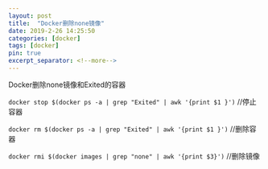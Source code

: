 ```yaml
---
layout: post
title:  "Docker删除none镜像"
date: 2019-2-26 14:25:50
categories: [docker]
tags: [docker]
pin: true
excerpt_separator: <!--more-->
---
```

Docker删除none镜像和Exited的容器
<!--more-->

`docker stop $(docker ps -a | grep "Exited" | awk '{print $1 }')` //停止容器

`docker rm $(docker ps -a | grep "Exited" | awk '{print $1 }')` //删除容器

`docker rmi $(docker images | grep "none" | awk '{print $3}')` //删除镜像
